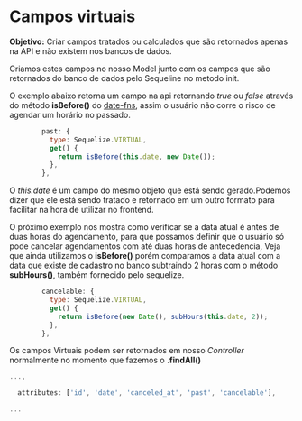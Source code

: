 # Campos virtuais

**Objetivo:** Criar campos tratados ou calculados que são retornados apenas na API e não existem nos bancos de dados.

Criamos estes campos no nosso Model junto com os campos que são retornados do banco de dados pelo Sequeline no metodo init.

O exemplo abaixo retorna um campo na api retornando _true_ ou _false_ através do método **isBefore()** do [date-fns](https://date-fns.org/docs/Getting-Started), assim o usuário não corre o risco de agendar um horário no passado.

```javascript
        past: {
          type: Sequelize.VIRTUAL,
          get() {
            return isBefore(this.date, new Date());
          },
        },
```

O _this.date_ é um campo do mesmo objeto que está sendo gerado.Podemos dizer que ele está sendo tratado e retornado em um outro formato para facilitar na hora de utilizar no frontend.

O próximo exemplo nos mostra como verificar se a data atual é antes de duas horas do agendamento, para que possamos definir que o usuário só pode cancelar agendamentos com até duas horas de antecedencia, Veja que ainda utilizamos o **isBefore()** porém comparamos a data atual com a data que existe de cadastro no banco subtraindo 2 horas com o método **subHours()**, também fornecido pelo sequelize.

```javascript
        cancelable: {
          type: Sequelize.VIRTUAL,
          get() {
            return isBefore(new Date(), subHours(this.date, 2));
          },
        },
```

Os campos Virtuais podem ser retornados em nosso _Controller_ normalmente no momento que fazemos o **.findAll()**

```javascript
...,

  attributes: ['id', 'date', 'canceled_at', 'past', 'cancelable'],

...
```
